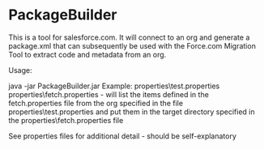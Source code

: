 # PackageBuilder

This is a tool for salesforce.com. It will connect to an org and generate a package.xml that can subsequently be used with the Force.com Migration Tool to extract code and metadata from an org.

Usage:

java -jar PackageBuilder.jar <org property file path> <fetch property path>
Example: properties\test.properties properties\fetch.properties - will list the items defined in the fetch.properties file from the org specified in the file properties\test.properties and put them in the target directory specified in the properties\fetch.properties file

See properties files for additional detail - should be self-explanatory
